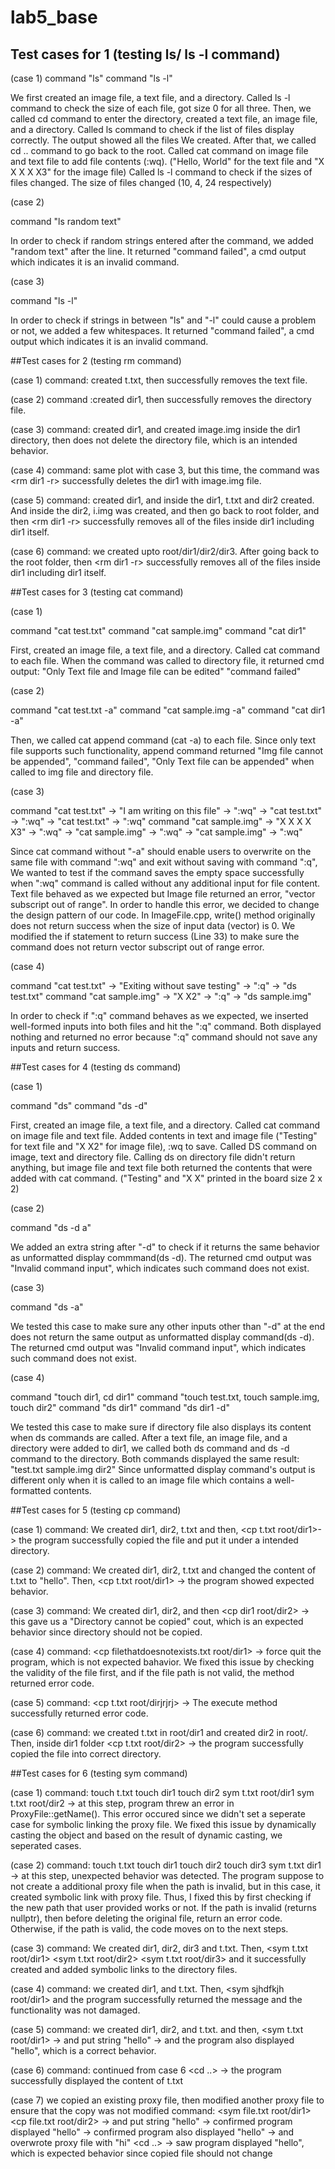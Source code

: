 # lab5_base

## Test cases for 1 (testing ls/ ls -l command)

(case 1)
command "ls"
command "ls -l"

We first created an image file, a text file, and a directory. Called ls -l command to check the size of each file, got size 0 for all three.
Then, we called cd command to enter the directory, created a text file, an image file, and a directory.
Called ls command to check if the list of files display correctly. The output showed all the files We created. After that, we called cd .. command to go back
to the root. Called cat command on image file and text file to add file contents (:wq). ("Hello, World" for the text file and "X X X X X3" for the image file)
Called ls -l command to check if the sizes of files changed. The size of files changed (10, 4, 24 respectively)

(case 2)

command "ls random text"

In order to check if random strings entered after the command, we added "random text" after the line. 
It returned "command failed", a cmd output which indicates it is an invalid command.

(case 3)

command "ls       -l"

In order to check if strings in between "ls" and "-l" could cause a problem or not, we added a few whitespaces.
It returned "command failed", a cmd output which indicates it is an invalid command.


##Test cases for 2 (testing rm command)

(case 1)
command: created t.txt, then
<rm t.txt>
successfully removes the text file.

(case 2)
command :created dir1, then
<rm dir1>
successfully removes the directory file.

(case 3)
command: created dir1, and created image.img inside the dir1 directory, then
<rm dir1>
does not delete the directory file, which is an intended behavior. 

(case 4)
command: same plot with case 3, but this time, the command was
<rm dir1 -r>
successfully deletes the dir1 with image.img file. 

(case 5)
command: created dir1, and inside the dir1, t.txt and dir2 created. And inside the dir2, i.img was created, and then 
go back to root folder, and then
<rm dir1 -r>
successfully removes all of the files inside dir1 including dir1 itself. 

(case 6)
command: we created upto root/dir1/dir2/dir3. After going back to the root folder, then
<rm dir1 -r>
successfully removes all of the files inside dir1 including dir1 itself. 


##Test cases for 3 (testing cat command)

(case 1)

command "cat test.txt"
command "cat sample.img"
command "cat dir1"

First, created an image file, a text file, and a directory. Called cat command to each file.
When the command was called to directory file, it returned cmd output: "Only Text file and Image file can be edited" "command failed"

(case 2)

command "cat test.txt -a"
command "cat sample.img -a"
command "cat dir1 -a"

Then, we called cat append command (cat -a) to each file. Since only text file supports such functionality, 
append command returned "Img file cannot be appended", "command failed", "Only Text file can be appended" when called to img file and directory file.

(case 3)

command "cat test.txt" -> "I am writing on this file" -> ":wq" -> "cat test.txt" -> ":wq" -> "cat test.txt" -> ":wq"
command "cat sample.img" -> "X X X X X3" -> ":wq" -> "cat sample.img" -> ":wq" -> "cat sample.img" -> ":wq"

Since cat command without "-a" should enable users to overwrite on the same file with command ":wq" and exit without saving with command ":q",
We wanted to test if the command saves the empty space successfully when ":wq" command is called without any additional input for file content.
Text file behaved as we expected but Image file returned an error, "vector subscript out of range". In order to handle this error, we decided to change the
design pattern of our code. In ImageFile.cpp, write() method originally does not return success when the size of input data (vector<char>) is 0.
We modified the if statement to return success (Line 33) to make sure the command does not return vector subscript out of range error. 

(case 4)

command "cat test.txt" -> "Exiting without save testing" -> ":q" -> "ds test.txt"
command "cat sample.img" -> "X  X2" -> ":q" -> "ds sample.img"

In order to check if ":q" command behaves as we expected, we inserted well-formed inputs into both files and hit the ":q" command.
Both displayed nothing and returned no error because ":q" command should not save any inputs and return success.



##Test cases for 4 (testing ds command)

(case 1)

command "ds"
command "ds <filename> -d"

First, created an image file, a text file, and a directory. Called cat command on image file and text file.
Added contents in text and image file ("Testing" for text file and "X  X2" for image file), :wq to save.
Called DS command on image, text and directory file. Calling ds on directory file didn't return anything, but image file and text file both returned
the contents that were added with cat command. ("Testing" and "X  X" printed in the board size 2 x 2)

(case 2)

command "ds <filename> -d    a"

We added an extra string after "-d" to check if it returns the same behavior as unformatted display commmand(ds <filename> -d).
The returned cmd output was "Invalid command input", which indicates such command does not exist.

(case 3)

command "ds <filename> -a"

We tested this case to make sure any other inputs other than "-d" at the end does not return the same output as unformatted display command(ds <filename> -d).
The returned cmd output was "Invalid command input", which indicates such command does not exist.


(case 4)

command "touch dir1, cd dir1"
command "touch test.txt, touch sample.img, touch dir2"
command "ds dir1"
command "ds dir1 -d"

We tested this case to make sure if directory file also displays its content when ds commands are called. After a text file, an image file, and a directory
were added to dir1, we called both ds command and ds -d command to the directory. Both commands displayed the same result: "test.txt sample.img dir2" Since
unformatted display command's output is different only when it is called to an image file which contains a well-formatted contents.



##Test cases for 5 (testing cp command)

(case 1)
command: We created dir1, dir2, t.txt and then, 
<cp t.txt root/dir1>-> the program successfully copied the file and put it under a intended directory. 

(case 2)
command: We created dir1, dir2, t.txt and changed the content of t.txt to "hello". Then,
<cp t.txt root/dir1>
<cd dir1>
<ds t.txt> -> the program showed expected behavior. 

(case 3) 
command: We created dir1, dir2, and then
<cp dir1 root/dir2> -> this gave us a "Directory cannot be copied" cout, which is an expected behavior since directory
should not be copied. 

(case 4)
command:
<cp filethatdoesnotexists.txt root/dir1>
-> force quit the program, which is not expected bahavior. 
We fixed this issue by checking the validity of the file first, and if the file path is not valid, the method returned 
error code. 

(case 5)
command:
<cp t.txt root/dirjrjrj>
-> The execute method successfully returned error code. 

(case 6)
command: we created t.txt in root/dir1 and created dir2 in root/. Then, inside dir1 folder
<cp t.txt root/dir2> -> the program successfully copied the file into correct directory. 



##Test cases for 6 (testing sym command)

(case 1)
command:
touch t.txt
touch dir1
touch dir2
sym t.txt root/dir1
sym t.txt root/dir2 -> at this step, program threw an error in ProxyFile::getName(). This error occured since we didn't set a seperate case for symbolic linking the
proxy file. We fixed this issue by dynamically casting the object and based on the result of dynamic casting, we seperated cases.

(case 2)
command:
touch t.txt
touch dir1
touch dir2
touch dir3
sym t.txt dir1 -> at this step, unexpected behavior was detected. The program suppose to not create a additional proxy file when
the path is invalid, but in this case, it created symbolic link with proxy file. Thus, I fixed this by first checking if the new path that
user provided works or not. If the path is invalid (returns nullptr), then before deleting the original file, return an error code. Otherwise,
if the path is valid, the code moves on to the next steps.

(case 3)
command: We created dir1, dir2, dir3 and t.txt. Then,
<sym t.txt root/dir1>
<sym t.txt root/dir2>
<sym t.txt root/dir3>
and it successfully created and added symbolic links to the directory files.

(case 4)
command: we created dir1, and t.txt. Then,
<sym sjhdfkjh root/dir1>
and the program successfully returned the message <file does not exists> and the functionality was not damaged.

(case 5)
command: we created dir1, dir2, and t.txt. and then,
<sym t.txt root/dir1>
<cat t.txt> -> and put string "hello"
<cd dir1>
<ds t.txt> -> and the program also displayed "hello", which is a correct behavior.

(case 6)
command: continued from case 6
<rm t.txt>
<cd ..>
<ds t.txt> -> the program successfully displayed the content of t.txt

(case 7)
we copied an existing proxy file, then modified another proxy file to ensure that the copy was not modified
command: 
<touch file.txt>
<touch dir1>
<touch dir2>
<sym file.txt root/dir1>
<cp file.txt root/dir2>
<cat file.txt> -> and put string "hello"
<ds file.txt> -> confirmed program displayed "hello"
<cd dir1>
<ds file.txt> -> confirmed program also displayed "hello"
<cat file.txt> -> and overwrote proxy file with "hi"
<cd ..>
<cd dir2>
<ds file.txt> -> saw program displayed "hello", which is expected behavior since copied file should not change
